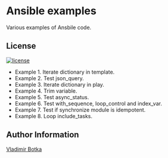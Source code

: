 Ansible examples
================

Various examples of Ansbile code.

License
-------

[![license](https://img.shields.io/badge/license-BSD-red.svg)](https://www.freebsd.org/doc/en/articles/bsdl-gpl/article.html)

- Example 1. Iterate dictionary in template.
- Example 2. Test json_query.
- Example 3. Iterate dictionary in play.
- Example 4. Trim variable.
- Example 5. Test async_status.
- Example 6. Test with_sequence, loop_control and index_var.
- Example 7. Test if synchronize module is idempotent.
- Example 8. Loop include_tasks.


Author Information
------------------

[Vladimir Botka](https://botka.link)
